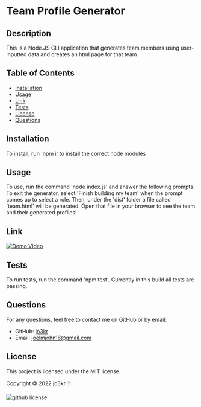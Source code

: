 # Team Profile Generator
  
  ## Description
  
  This is a Node.JS CLI application that generates team members using user-inputted data and creates an html page for that team
  
  ## Table of Contents
  
  - [Installation](#installation)
  - [Usage](#usage)
  - [Link](#link)
  - [Tests](#tests)
  - [License](#license)
  - [Questions](#questions)
  
  ## Installation
  
  To install, run 'npm i' to install the correct node modules
  
  ## Usage
  
  To use, run the command 'node index.js' and answer the following prompts. To exit the generator, select 'Finish building my team' when the prompt comes up to select a role. Then, under the 'dist' folder a file called 'team.html' will be generated. Open that file in your browser to see the team and their generated profiles!
  
  ## Link
  
  [![Demo Video](https://img.youtube.com/vi/v4-2uRNyBmE/hqdefault.jpg)](https://www.youtube.com/watch?v=v4-2uRNyBmE)

  ## Tests

  To run tests, run the command 'npm test'. Currently in this build all tests are passing.

  ## Questions

  For any questions, feel free to contact me on GitHub or by email:

  - GitHub: [jo3kr](https://github.com/jo3kr)
  - Email: joelmjohn16@gmail.com
    
  ## License
  
  This project is licensed under the MIT license.

  Copyright &copy; 2022 jo3kr &#127183;
  
  ![github license](http://img.shields.io/badge/license-MIT-blueviolet.svg)
